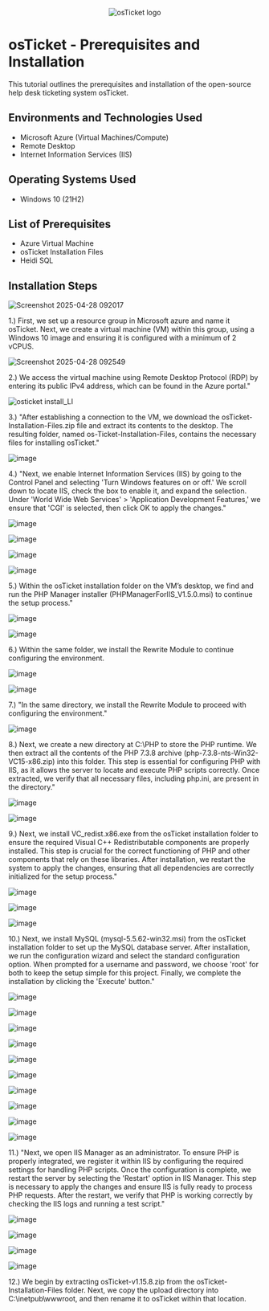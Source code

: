 <p align="center">
<img src="https://i.imgur.com/Clzj7Xs.png" alt="osTicket logo"/>
</p>

<h1>osTicket - Prerequisites and Installation</h1>
This tutorial outlines the prerequisites and installation of the open-source help desk ticketing system osTicket.<br />



<h2>Environments and Technologies Used</h2>

- Microsoft Azure (Virtual Machines/Compute)
- Remote Desktop
- Internet Information Services (IIS)

<h2>Operating Systems Used </h2>

- Windows 10</b> (21H2)

<h2>List of Prerequisites</h2>

- Azure Virtual Machine
- osTicket Installation Files
- Heidi SQL

  
<h2>Installation Steps</h2>

![Screenshot 2025-04-28 092017](https://github.com/user-attachments/assets/deaa8482-1fe4-4eba-9e92-d9bc7af85a0e)

1.) First, we set up a resource group in Microsoft azure and name it osTicket. Next, we create a virtual machine (VM) within this group, using a Windows 10 image and ensuring it is configured with a minimum of 2 vCPUS.


![Screenshot 2025-04-28 092549](https://github.com/user-attachments/assets/8dfd6278-6e02-42d3-aa2c-e9fe054f7de7)

2.) We access the virtual machine using Remote Desktop Protocol (RDP) by entering its public IPv4 address, which can be found in the Azure portal."


![osticket install_LI](https://github.com/user-attachments/assets/4a23beff-a906-4ea8-8680-1eb6b4eab2d9)

3.) "After establishing a connection to the VM, we download the osTicket-Installation-Files.zip file and extract its contents to the desktop. The resulting folder, named os-Ticket-Installation-Files, contains the necessary files for installing osTicket."


![image](https://github.com/user-attachments/assets/e8c380f4-c0c2-4503-996c-1a796efd579e)

4.) "Next, we enable Internet Information Services (IIS) by going to the Control Panel and selecting 'Turn Windows features on or off.' We scroll down to locate IIS, check the box to enable it, and expand the selection. Under 'World Wide Web Services' > 'Application Development Features,' we ensure that 'CGI' is selected, then click OK to apply the changes."


![image](https://github.com/user-attachments/assets/aa044c4f-8a9e-412b-8be1-9952aa9206a3)




![image](https://github.com/user-attachments/assets/5cc14b6f-eefc-413e-876b-e129714d5d78)




![image](https://github.com/user-attachments/assets/7e16ac1a-8c82-4561-9bda-d8a80ebc1e3f)


![image](https://github.com/user-attachments/assets/51d0a6e2-44b3-4cc7-8885-dea720bbd317)

5.) Within the osTicket installation folder on the VM’s desktop, we find and run the PHP Manager installer (PHPManagerForIIS_V1.5.0.msi) to continue the setup process."



![image](https://github.com/user-attachments/assets/e51935a0-4a18-483f-95de-6f2152e7ae08)




![image](https://github.com/user-attachments/assets/2a4b0988-34bb-4a9e-9ec9-9eaa6c1a130b)

6.) Within the same folder, we install the Rewrite Module to continue configuring the environment.

![image](https://github.com/user-attachments/assets/1a2ff974-bb16-4dda-a098-f18435250279)




![image](https://github.com/user-attachments/assets/36d86ccb-d7bd-47f4-88b6-78f90ba833b2)

7.) "In the same directory, we install the Rewrite Module to proceed with configuring the environment."


![image](https://github.com/user-attachments/assets/0282a6ea-cb48-4714-8fd5-d86f8233d325)

8.) Next, we create a new directory at C:\PHP to store the PHP runtime. We then extract all the contents of the PHP 7.3.8 archive (php-7.3.8-nts-Win32-VC15-x86.zip) into this folder. This step is essential for configuring PHP with IIS, as it allows the server to locate and execute PHP scripts correctly. Once extracted, we verify that all necessary files, including php.ini, are present in the directory."


![image](https://github.com/user-attachments/assets/d3254e10-aaba-48aa-8daf-b0aea2334827)




![image](https://github.com/user-attachments/assets/40196994-a3da-463a-b3a9-8dbbc64f1307)

9.) Next, we install VC_redist.x86.exe from the osTicket installation folder to ensure the required Visual C++ Redistributable components are properly installed. This step is crucial for the correct functioning of PHP and other components that rely on these libraries. After installation, we restart the system to apply the changes, ensuring that all dependencies are correctly initialized for the setup process."


![image](https://github.com/user-attachments/assets/a21de9cc-a964-48c4-b924-3a8b0f486578)




![image](https://github.com/user-attachments/assets/b2551cb4-5ece-4f9a-99d0-2b9e61994803)




![image](https://github.com/user-attachments/assets/9bb77b7d-aa4b-4b29-aeab-ce3127e39468)

10.) Next, we install MySQL (mysql-5.5.62-win32.msi) from the osTicket installation folder to set up the MySQL database server. After installation, we run the configuration wizard and select the standard configuration option. When prompted for a username and password, we choose 'root' for both to keep the setup simple for this project. Finally, we complete the installation by clicking the 'Execute' button."


![image](https://github.com/user-attachments/assets/99ab420b-cc71-4c9d-8092-d9517dde9fa5)




![image](https://github.com/user-attachments/assets/af876cdd-7e53-408b-a913-6ff0a1d8ed56)




![image](https://github.com/user-attachments/assets/224bb61a-dda5-47c6-aad2-e5ba987aab87)




![image](https://github.com/user-attachments/assets/d97bf624-5efa-42ce-bcf9-ad7ea40d61a3)




![image](https://github.com/user-attachments/assets/1fbb5407-4161-4b21-ac4a-7287896ddaa5)




![image](https://github.com/user-attachments/assets/1e87b06a-f0c7-46fe-a084-42ee217130d9)




![image](https://github.com/user-attachments/assets/c5bc10ee-a9a0-48ad-8bf9-99b24cbd4092)




![image](https://github.com/user-attachments/assets/4d260dab-349d-45c6-a1a9-4e5c0752ff84)




![image](https://github.com/user-attachments/assets/f3826ffa-0bdc-41b3-a0bd-fd327147f390)




![image](https://github.com/user-attachments/assets/080edcf2-61be-4155-89d2-6d2f814f53fb)

11.) "Next, we open IIS Manager as an administrator. To ensure PHP is properly integrated, we register it within IIS by configuring the required settings for handling PHP scripts. Once the configuration is complete, we restart the server by selecting the 'Restart' option in IIS Manager. This step is necessary to apply the changes and ensure IIS is fully ready to process PHP requests. After the restart, we verify that PHP is working correctly by checking the IIS logs and running a test script."



![image](https://github.com/user-attachments/assets/a7518d9f-6c67-4ac7-8f0b-d92190353daf)




![image](https://github.com/user-attachments/assets/187ff762-3ebb-40f3-967f-91680f34e3d3)




![image](https://github.com/user-attachments/assets/f2047e44-8fb1-492b-9223-1885609e18af)



![image](https://github.com/user-attachments/assets/5a1be101-8911-4e53-9e8d-0c2bd8d36c20)

12.) We begin by extracting osTicket-v1.15.8.zip from the osTicket-Installation-Files folder. Next, we copy the upload directory into C:\inetpub\wwwroot, and then rename it to osTicket within that location.

